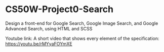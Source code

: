 # CS50W-Project0-Search
Design a front-end for Google Search, Google Image Search, and Google Advanced Search, using HTML and SCSS


Youtube link: 
A short video that shows every element of the specification:
https://youtu.be/rMYyaFOYmXE
